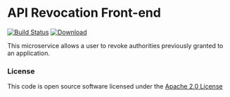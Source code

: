 # API Revocation Front-end

[![Build Status](https://travis-ci.org/hmrc/api-revocation-frontend.svg?branch=master)](https://travis-ci.org/hmrc/api-revocation-frontend) [ ![Download](https://api.bintray.com/packages/hmrc/releases/api-revocation-frontend/images/download.svg) ](https://bintray.com/hmrc/releases/api-revocation-frontend/_latestVersion)

This microservice allows a user to revoke authorities previously granted to an application.

### License

This code is open source software licensed under the [Apache 2.0 License]("http://www.apache.org/licenses/LICENSE-2.0.html")
